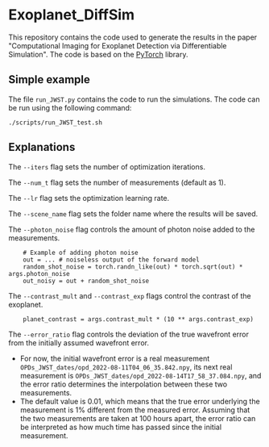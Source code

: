 # Exoplanet_DiffSim

This repository contains the code used to generate the results in the paper "Computational Imaging for Exoplanet Detection via Differentiable Simulation". The code is based on the [PyTorch](https://pytorch.org/) library.

## Simple example
The file `run_JWST.py` contains the code to run the simulations. The code can be run using the following command:
```
./scripts/run_JWST_test.sh
```

## Explanations
The `--iters` flag sets the number of optimization iterations.

The `--num_t` flag sets the number of measurements (default as 1).

The `--lr` flag sets the optimization learning rate.

The `--scene_name` flag sets the folder name where the results will be saved.

The `--photon_noise` flag controls the amount of photon noise added to the measurements. 
```
    # Example of adding photon noise
    out = ... # noiseless output of the forward model
    random_shot_noise = torch.randn_like(out) * torch.sqrt(out) * args.photon_noise
    out_noisy = out + random_shot_noise
```

The `--contrast_mult` and `--contrast_exp` flags control the contrast of the exoplanet. 
```
    planet_contrast = args.contrast_mult * (10 ** args.contrast_exp)
```

The `--error_ratio` flag controls the deviation of the true wavefront error from the initially assumed wavefront error. 

- For now, the initial wavefront error is a real measurement `OPDs_JWST_dates/opd_2022-08-11T04_06_35.842.npy`, its next real measurement is `OPDs_JWST_dates/opd_2022-08-14T17_58_37.084.npy`, and the error ratio determines the interpolation between these two measurements. 
- The default value is 0.01, which means that the true error underlying the measurement is 1% different from the measured error. Assuming that the two measurements are taken at 100 hours apart, the error ratio can be interpreted as how much time has passed since the initial measurement.
